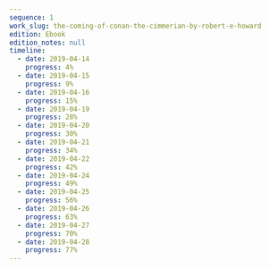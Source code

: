 ```yaml
---
sequence: 1
work_slug: the-coming-of-conan-the-cimmerian-by-robert-e-howard
edition: Ebook
edition_notes: null
timeline:
  - date: 2019-04-14
    progress: 4%
  - date: 2019-04-15
    progress: 9%
  - date: 2019-04-16
    progress: 15%
  - date: 2019-04-19
    progress: 28%
  - date: 2019-04-20
    progress: 30%
  - date: 2019-04-21
    progress: 34%
  - date: 2019-04-22
    progress: 42%
  - date: 2019-04-24
    progress: 49%
  - date: 2019-04-25
    progress: 56%
  - date: 2019-04-26
    progress: 63%
  - date: 2019-04-27
    progress: 70%
  - date: 2019-04-28
    progress: 77%
---
```

